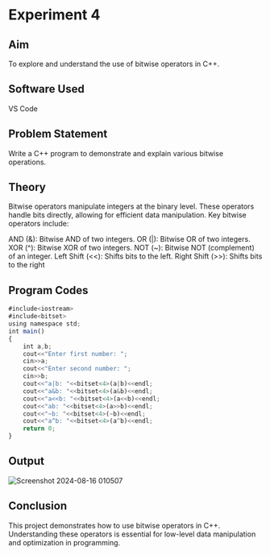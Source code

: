 # Experiment 4
## Aim
To explore and understand the use of bitwise operators in C++.
## Software Used
VS Code
## Problem Statement
Write a C++ program to demonstrate and explain various bitwise operations.
## Theory
Bitwise operators manipulate integers at the binary level. These operators handle bits directly, allowing for efficient data manipulation. Key bitwise operators include:

AND (&): Bitwise AND of two integers.
OR (|): Bitwise OR of two integers.
XOR (^): Bitwise XOR of two integers.
NOT (~): Bitwise NOT (complement) of an integer.
Left Shift (<<): Shifts bits to the left.
Right Shift (>>): Shifts bits to the right

## Program Codes
```javascript
#include<iostream>
#include<bitset>
using namespace std;
int main()
{
    int a,b;
    cout<<"Enter first number: ";
    cin>>a;
    cout<<"Enter second number: ";
    cin>>b;
    cout<<"a|b: "<<bitset<4>(a|b)<<endl;
    cout<<"a&b: "<<bitset<4>(a&b)<<endl;
    cout<<"a<<b: "<<bitset<4>(a<<b)<<endl;
    cout<<"ab: "<<bitset<4>(a>>b)<<endl;
    cout<<"~b: "<<bitset<4>(~b)<<endl;
    cout<<"a^b: "<<bitset<4>(a^b)<<endl;
    return 0;
}
```
## Output
![Screenshot 2024-08-16 010507](https://github.com/user-attachments/assets/9d43a879-87f0-4529-b793-67340c3a8a80)

## Conclusion
This project demonstrates how to use bitwise operators in C++. Understanding these operators is essential for low-level data manipulation and optimization in programming.











